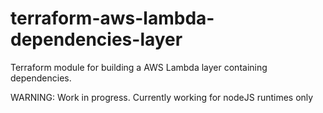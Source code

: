 # terraform-aws-lambda-dependencies-layer
Terraform module for building a AWS Lambda layer containing dependencies.

WARNING: Work in progress. Currently working for nodeJS runtimes only
